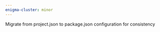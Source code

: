 ```yaml
---
enigma-cluster: minor
---
```


Migrate from project.json to package.json configuration for consistency